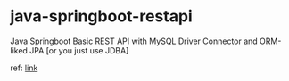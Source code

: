 # java-springboot-restapi
Java Springboot Basic REST API with MySQL Driver Connector and ORM-liked JPA [or you just use JDBA]

ref: [link](https://www.youtube.com/watch?v=Z0JfmObjKRw)
